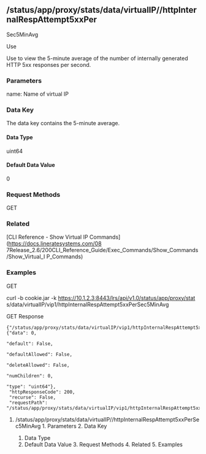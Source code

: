 ## /status/app/proxy/stats/data/virtualIP/<name>/httpInternalRespAttempt5xxPer
Sec5MinAvg

Use

Use to view the 5-minute average of the number of internally generated HTTP
5xx responses per second.

### Parameters

name: Name of virtual IP

### Data Key

The data key contains the 5-minute average.

#### Data Type

uint64

#### Default Data Value

0

### Request Methods

GET

### Related

[CLI Reference - Show Virtual IP Commands](https://docs.lineratesystems.com/08
7Release_2.6/200CLI_Reference_Guide/Exec_Commands/Show_Commands/Show_Virtual_I
P_Commands)

### Examples

GET

curl -b cookie.jar -k https://10.1.2.3:8443/lrs/api/v1.0/status/app/proxy/stat
s/data/virtualIP/vip1/httpInternalRespAttempt5xxPerSec5MinAvg

GET Response

    
    
    {"/status/app/proxy/stats/data/virtualIP/vip1/httpInternalRespAttempt5xxPerSec5MinAvg": {"data": 0,
                                                                                                "default": False,
                                                                                                "defaultAllowed": False,
                                                                                                "deleteAllowed": False,
                                                                                                "numChildren": 0,
                                                                                                "type": "uint64"},
     "httpResponseCode": 200,
     "recurse": False,
     "requestPath": "/status/app/proxy/stats/data/virtualIP/vip1/httpInternalRespAttempt5xxPerSec5MinAvg"}
    

  1. /status/app/proxy/stats/data/virtualIP/<name>/httpInternalRespAttempt5xxPerSec5MinAvg
    1. Parameters
    2. Data Key
      1. Data Type
      2. Default Data Value
    3. Request Methods
    4. Related
    5. Examples

